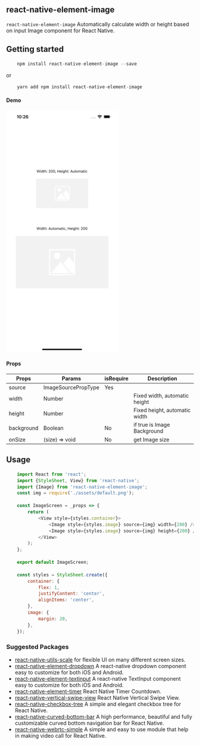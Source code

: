 ## react-native-element-image
`react-native-element-image` Automatically calculate width or height based on input Image component for React Native.

## Getting started

```js
    npm install react-native-element-image --save
```
or
```js
    yarn add npm install react-native-element-image
```

#### Demo
![](https://github.com/hoaphantn7604/file-upload/blob/master/document/image/demo.png)

#### Props
| Props              | Params               | isRequire | Description                   |
| ------------------ | -------------------- | --------- | ------------------------------|
| source             | ImageSourcePropType  | Yes       |                               |
| width              | Number               |           | Fixed width, automatic height |
| height             | Number               |           | Fixed height, automatic width |
| background         | Boolean              | No        | if true is Image Background   |
| onSize             | (size) => void       | No        | get Image size                |


## Usage
```javascript
    import React from 'react';
    import {StyleSheet, View} from 'react-native';
    import {Image} from 'react-native-element-image';
    const img = require('./assets/default.png');

    const ImageScreen = _props => {
        return (
            <View style={styles.container}>
                <Image style={styles.image} source={img} width={200} />
                <Image style={styles.image} source={img} height={200} />
            </View>
        );
    };

    export default ImageScreen;

    const styles = StyleSheet.create({
        container: {
            flex: 1,
            justifyContent: 'center',
            alignItems: 'center',
        },
        image: {
            margin: 20,
        },
    });
```

### Suggested Packages
- [react-native-utils-scale](https://www.npmjs.com/package/react-native-utils-scale) for flexible UI on many different screen sizes.
- [react-native-element-dropdown](https://www.npmjs.com/package/react-native-element-dropdown) A react-native dropdown component easy to customize for both iOS and Android.
- [react-native-element-textinput](https://www.npmjs.com/package/react-native-element-textinput) A react-native TextInput component easy to customize for both iOS and Android.
- [react-native-element-timer](https://www.npmjs.com/package/react-native-element-timer) React Native Timer Countdown.
- [react-native-vertical-swipe-view](https://www.npmjs.com/package/react-native-vertical-swipe-view) React Native Vertical Swipe View.
- [react-native-checkbox-tree](https://www.npmjs.com/package/react-native-checkbox-tree) A simple and elegant checkbox tree for React Native.
- [react-native-curved-bottom-bar](https://www.npmjs.com/package/react-native-curved-bottom-bar) A high performance, beautiful and fully customizable curved bottom navigation bar for React Native.
- [react-native-webrtc-simple](https://www.npmjs.com/package/react-native-webrtc-simple) A simple and easy to use module that help in making video call for React Native.